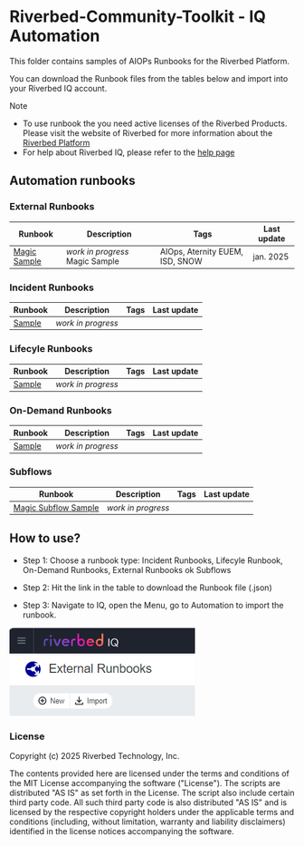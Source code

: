 # Riverbed-Community-Toolkit - IQ Automation

This folder contains samples of AIOPs Runbooks for the Riverbed Platform.

You can download the Runbook files from the tables below and import into your Riverbed IQ account. 

> [!NOTE]
> * To use runbook the you need active licenses of the Riverbed Products.  Please visit the website of Riverbed for more information about the [Riverbed Platform](https://www.riverbed.com/platform)
> * For help about Riverbed IQ, please refer to the [help page](https://help.cloud.riverbed.com/) 

## Automation runbooks

### External Runbooks

| Runbook | Description | Tags | Last update |
| --- | --- | --- | --- | 
| [Magic Sample](https://github.com/riverbed/Riverbed-Community-Toolkit/raw/refs/heads/2501-iq/IQ/Automation/External%20Runbooks/101/Magic%20Sample.json) | *work in progress* Magic Sample | AIOps, Aternity EUEM, ISD, SNOW | jan. 2025 |

### Incident Runbooks

| Runbook | Description | Tags | Last update |
| --- | --- | --- | --- | 
| [Sample](#) | *work in progress* | | |

### Lifecyle Runbooks

| Runbook | Description | Tags | Last update |
| --- | --- | --- | --- | 
| [Sample](#) | *work in progress* | | |

### On-Demand Runbooks

| Runbook | Description | Tags | Last update |
| --- | --- | --- | --- | 
| [Sample](#) | *work in progress* | | |

### Subflows

| Runbook | Description | Tags | Last update |
| --- | --- | --- | --- | 
| [Magic Subflow Sample](#) | *work in progress* | | |

## How to use?

* Step 1: Choose a runbook type: Incident Runbooks, Lifecyle Runbook, On-Demand Runbooks, External Runbooks ok Subflows

* Step 2: Hit the link in the table to download the Runbook file (.json)

* Step 3: Navigate to IQ, open the Menu, go to Automation to import the runbook.

![import](images/iq-external-runbooks-import.png)


### License

Copyright (c) 2025 Riverbed Technology, Inc.

The contents provided here are licensed under the terms and conditions of the MIT License accompanying the software ("License"). The scripts are distributed "AS IS" as set forth in the License. The script also include certain third party code. All such third party code is also distributed "AS IS" and is licensed by the respective copyright holders under the applicable terms and conditions (including, without limitation, warranty and liability disclaimers) identified in the license notices accompanying the software.
